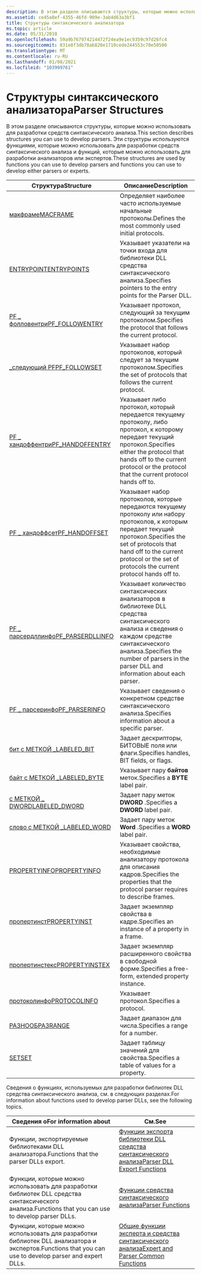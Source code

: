 ```yaml
---
description: В этом разделе описываются структуры, которые можно использовать для разработки средств синтаксического анализа. Эти структуры используются функциями, которые можно использовать для разработки средств синтаксического анализа и функций, которые можно использовать для разработки анализаторов или экспертов.
ms.assetid: ce45a8ef-4355-46fd-909e-3ab4d63a3bf1
title: Структуры синтаксического анализатора
ms.topic: article
ms.date: 05/31/2018
ms.openlocfilehash: 59a9b767974214472f24ea9e1ec9359c97d26fc4
ms.sourcegitcommit: 831e8f3db78ab820e1710cede244553c70e50500
ms.translationtype: MT
ms.contentlocale: ru-RU
ms.lasthandoff: 01/08/2021
ms.locfileid: "103999761"
---
```

# <a name="parser-structures"></a><span data-ttu-id="5eeec-104">Структуры синтаксического анализатора</span><span class="sxs-lookup"><span data-stu-id="5eeec-104">Parser Structures</span></span>

<span data-ttu-id="5eeec-105">В этом разделе описываются структуры, которые можно использовать для разработки средств синтаксического анализа.</span><span class="sxs-lookup"><span data-stu-id="5eeec-105">This section describes structures you can use to develop parsers.</span></span> <span data-ttu-id="5eeec-106">Эти структуры используются функциями, которые можно использовать для разработки средств синтаксического анализа и функций, которые можно использовать для разработки анализаторов или экспертов.</span><span class="sxs-lookup"><span data-stu-id="5eeec-106">These structures are used by functions you can use to develop parsers and functions you can use to develop either parsers or experts.</span></span>



| <span data-ttu-id="5eeec-107">Структура</span><span class="sxs-lookup"><span data-stu-id="5eeec-107">Structure</span></span>                                 | <span data-ttu-id="5eeec-108">Описание</span><span class="sxs-lookup"><span data-stu-id="5eeec-108">Description</span></span>                                                                                                                     |
|-------------------------------------------|---------------------------------------------------------------------------------------------------------------------------------|
| [<span data-ttu-id="5eeec-109">макфраме</span><span class="sxs-lookup"><span data-stu-id="5eeec-109">MACFRAME</span></span>](macframe.md)                  | <span data-ttu-id="5eeec-110">Определяет наиболее часто используемые начальные протоколы.</span><span class="sxs-lookup"><span data-stu-id="5eeec-110">Defines the most commonly used initial protocols.</span></span>                                                                               |
| [<span data-ttu-id="5eeec-111">ENTRYPOINT</span><span class="sxs-lookup"><span data-stu-id="5eeec-111">ENTRYPOINTS</span></span>](entrypoints.md)            | <span data-ttu-id="5eeec-112">Указывает указатели на точки входа для библиотеки DLL средства синтаксического анализа.</span><span class="sxs-lookup"><span data-stu-id="5eeec-112">Specifies pointers to the entry points for the Parser DLL.</span></span>                                                                      |
| [<span data-ttu-id="5eeec-113">PF \_ фолловентри</span><span class="sxs-lookup"><span data-stu-id="5eeec-113">PF\_FOLLOWENTRY</span></span>](pf-followentry.md)     | <span data-ttu-id="5eeec-114">Указывает протокол, следующий за текущим протоколом.</span><span class="sxs-lookup"><span data-stu-id="5eeec-114">Specifies the protocol that follows the current protocol.</span></span>                                                                       |
| [<span data-ttu-id="5eeec-115">\_следующий PF</span><span class="sxs-lookup"><span data-stu-id="5eeec-115">PF\_FOLLOWSET</span></span>](pf-followset.md)         | <span data-ttu-id="5eeec-116">Указывает набор протоколов, который следует за текущим протоколом.</span><span class="sxs-lookup"><span data-stu-id="5eeec-116">Specifies the set of protocols that follows the current protocol.</span></span>                                                               |
| [<span data-ttu-id="5eeec-117">PF \_ хандоффентри</span><span class="sxs-lookup"><span data-stu-id="5eeec-117">PF\_HANDOFFENTRY</span></span>](pf-handoffentry.md)   | <span data-ttu-id="5eeec-118">Указывает либо протокол, который передается текущему протоколу, либо протокол, к которому передает текущий протокол.</span><span class="sxs-lookup"><span data-stu-id="5eeec-118">Specifies either the protocol that hands off to the current protocol or the protocol that the current protocol hands off to.</span></span>    |
| [<span data-ttu-id="5eeec-119">PF \_ хандоффсет</span><span class="sxs-lookup"><span data-stu-id="5eeec-119">PF\_HANDOFFSET</span></span>](pf-handoffset.md)       | <span data-ttu-id="5eeec-120">Указывает набор протоколов, которые передаются текущему протоколу или набору протоколов, к которым передает текущий протокол.</span><span class="sxs-lookup"><span data-stu-id="5eeec-120">Specifies the set of protocols that hand off to the current protocol or the set of protocols the current protocol hands off to.</span></span> |
| [<span data-ttu-id="5eeec-121">PF \_ парсердллинфо</span><span class="sxs-lookup"><span data-stu-id="5eeec-121">PF\_PARSERDLLINFO</span></span>](pf-parserdllinfo.md) | <span data-ttu-id="5eeec-122">Указывает количество синтаксических анализаторов в библиотеке DLL средства синтаксического анализа и сведения о каждом средстве синтаксического анализа.</span><span class="sxs-lookup"><span data-stu-id="5eeec-122">Specifies the number of parsers in the parser DLL and information about each parser.</span></span>                                            |
| [<span data-ttu-id="5eeec-123">PF \_ парсеринфо</span><span class="sxs-lookup"><span data-stu-id="5eeec-123">PF\_PARSERINFO</span></span>](pf-parserinfo.md)       | <span data-ttu-id="5eeec-124">Указывает сведения о конкретном средстве синтаксического анализа.</span><span class="sxs-lookup"><span data-stu-id="5eeec-124">Specifies information about a specific parser.</span></span>                                                                                  |
| [<span data-ttu-id="5eeec-125">бит с МЕТКОЙ \_</span><span class="sxs-lookup"><span data-stu-id="5eeec-125">LABELED\_BIT</span></span>](labeled-bit.md)           | <span data-ttu-id="5eeec-126">Задает дескрипторы, БИТОВЫЕ поля или флаги.</span><span class="sxs-lookup"><span data-stu-id="5eeec-126">Specifies handles, BIT fields, or flags.</span></span>                                                                                        |
| [<span data-ttu-id="5eeec-127">байт с МЕТКОЙ \_</span><span class="sxs-lookup"><span data-stu-id="5eeec-127">LABELED\_BYTE</span></span>](labeled-byte.md)         | <span data-ttu-id="5eeec-128">Указывает пару **байтов** меток.</span><span class="sxs-lookup"><span data-stu-id="5eeec-128">Specifies a **BYTE** label pair.</span></span>                                                                                                |
| [<span data-ttu-id="5eeec-129">с МЕТКОЙ \_ DWORD</span><span class="sxs-lookup"><span data-stu-id="5eeec-129">LABELED\_DWORD</span></span>](labeled-dword.md)       | <span data-ttu-id="5eeec-130">Задает пару меток **DWORD** .</span><span class="sxs-lookup"><span data-stu-id="5eeec-130">Specifies a **DWORD** label pair.</span></span>                                                                                               |
| [<span data-ttu-id="5eeec-131">слово с МЕТКОЙ \_</span><span class="sxs-lookup"><span data-stu-id="5eeec-131">LABELED\_WORD</span></span>](labeled-word.md)         | <span data-ttu-id="5eeec-132">Задает пару меток **Word** .</span><span class="sxs-lookup"><span data-stu-id="5eeec-132">Specifies a **WORD** label pair.</span></span>                                                                                                |
| [<span data-ttu-id="5eeec-133">PROPERTYINFO</span><span class="sxs-lookup"><span data-stu-id="5eeec-133">PROPERTYINFO</span></span>](propertyinfo.md)          | <span data-ttu-id="5eeec-134">Указывает свойства, необходимые анализатору протокола для описания кадров.</span><span class="sxs-lookup"><span data-stu-id="5eeec-134">Specifies the properties that the protocol parser requires to describe frames.</span></span>                                                  |
| [<span data-ttu-id="5eeec-135">пропертинст</span><span class="sxs-lookup"><span data-stu-id="5eeec-135">PROPERTYINST</span></span>](propertyinst.md)          | <span data-ttu-id="5eeec-136">Задает экземпляр свойства в кадре.</span><span class="sxs-lookup"><span data-stu-id="5eeec-136">Specifies an instance of a property in a frame.</span></span>                                                                                 |
| [<span data-ttu-id="5eeec-137">пропертинстекс</span><span class="sxs-lookup"><span data-stu-id="5eeec-137">PROPERTYINSTEX</span></span>](propertyinstex.md)      | <span data-ttu-id="5eeec-138">Задает экземпляр расширенного свойства в свободной форме.</span><span class="sxs-lookup"><span data-stu-id="5eeec-138">Specifies a free-form, extended property instance.</span></span>                                                                              |
| [<span data-ttu-id="5eeec-139">протоколинфо</span><span class="sxs-lookup"><span data-stu-id="5eeec-139">PROTOCOLINFO</span></span>](protocolinfo.md)          | <span data-ttu-id="5eeec-140">Указывает протокол.</span><span class="sxs-lookup"><span data-stu-id="5eeec-140">Specifies a protocol.</span></span>                                                                                                           |
| [<span data-ttu-id="5eeec-141">РАЗНООБРАЗ</span><span class="sxs-lookup"><span data-stu-id="5eeec-141">RANGE</span></span>](range.md)                        | <span data-ttu-id="5eeec-142">Задает диапазон для числа.</span><span class="sxs-lookup"><span data-stu-id="5eeec-142">Specifies a range for a number.</span></span>                                                                                                 |
| [<span data-ttu-id="5eeec-143">SET</span><span class="sxs-lookup"><span data-stu-id="5eeec-143">SET</span></span>](set.md)                            | <span data-ttu-id="5eeec-144">Задает таблицу значений для свойства.</span><span class="sxs-lookup"><span data-stu-id="5eeec-144">Specifies a table of values for a property.</span></span>                                                                                     |



 

<span data-ttu-id="5eeec-145">Сведения о функциях, используемых для разработки библиотек DLL средства синтаксического анализа, см. в следующих разделах.</span><span class="sxs-lookup"><span data-stu-id="5eeec-145">For information about functions used to develop parser DLLs, see the following topics.</span></span>



| <span data-ttu-id="5eeec-146">Сведения о</span><span class="sxs-lookup"><span data-stu-id="5eeec-146">For information about</span></span>                                         | <span data-ttu-id="5eeec-147">См.</span><span class="sxs-lookup"><span data-stu-id="5eeec-147">See</span></span>                                                                          |
|---------------------------------------------------------------|------------------------------------------------------------------------------|
| <span data-ttu-id="5eeec-148">Функции, экспортируемые библиотеками DLL анализатора.</span><span class="sxs-lookup"><span data-stu-id="5eeec-148">Functions that the parser DLLs export.</span></span>                        | [<span data-ttu-id="5eeec-149">Функции экспорта библиотеки DLL средства синтаксического анализа</span><span class="sxs-lookup"><span data-stu-id="5eeec-149">Parser DLL Export Functions</span></span>](parser-dll-export-functions.md)               |
| <span data-ttu-id="5eeec-150">Функции, которые можно использовать для разработки библиотек DLL средства синтаксического анализа.</span><span class="sxs-lookup"><span data-stu-id="5eeec-150">Functions that you can use to develop parser DLLs.</span></span>            | [<span data-ttu-id="5eeec-151">Функции средства синтаксического анализа</span><span class="sxs-lookup"><span data-stu-id="5eeec-151">Parser Functions</span></span>](parser-functions.md)                                     |
| <span data-ttu-id="5eeec-152">Функции, которые можно использовать для разработки библиотек DLL анализатора и экспертов.</span><span class="sxs-lookup"><span data-stu-id="5eeec-152">Functions that you can use to develop parser and expert DLLs.</span></span> | [<span data-ttu-id="5eeec-153">Общие функции эксперта и средства синтаксического анализа</span><span class="sxs-lookup"><span data-stu-id="5eeec-153">Expert and Parser Common Functions</span></span>](expert-and-parser-common-functions.md) |



 

 

 



